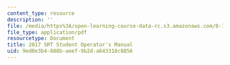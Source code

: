 ```yaml
---
content_type: resource
description: ''
file: /media/https%3A/open-learning-course-data-rc.s3.amazonaws.com/8-13-14-experimental-physics-i-ii-junior-lab-fall-2016-spring-2017/9ed0e3b4888baeef9b2da643318c8856_TechnicalSupplement.pdf
file_type: application/pdf
resourcetype: Document
title: 2017 SRT Student Operator's Manual
uid: 9ed0e3b4-888b-aeef-9b2d-a643318c8856
---
```

